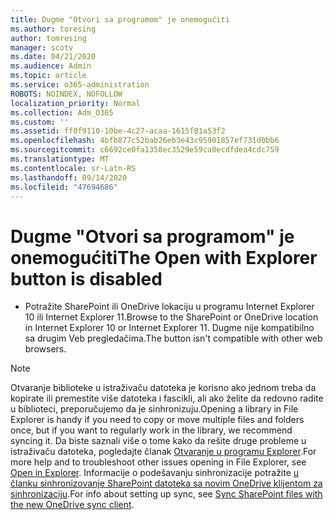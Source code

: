 ```yaml
---
title: Dugme "Otvori sa programom" je onemogućiti
ms.author: toresing
author: tomresing
manager: scotv
ms.date: 04/21/2020
ms.audience: Admin
ms.topic: article
ms.service: o365-administration
ROBOTS: NOINDEX, NOFOLLOW
localization_priority: Normal
ms.collection: Adm_O365
ms.custom: ''
ms.assetid: ff0f9110-10be-4c27-acaa-1615f81a53f2
ms.openlocfilehash: 4bfb877c52bab26eb3e43c95901857ef731d0bb6
ms.sourcegitcommit: c6692ce0fa1358ec3529e59ca0ecdfdea4cdc759
ms.translationtype: MT
ms.contentlocale: sr-Latn-RS
ms.lasthandoff: 09/14/2020
ms.locfileid: "47694686"
---
```

# <a name="the-open-with-explorer-button-is-disabled"></a><span data-ttu-id="a7d0c-102">Dugme "Otvori sa programom" je onemogućiti</span><span class="sxs-lookup"><span data-stu-id="a7d0c-102">The Open with Explorer button is disabled</span></span>

- <span data-ttu-id="a7d0c-103">Potražite SharePoint ili OneDrive lokaciju u programu Internet Explorer 10 ili Internet Explorer 11.</span><span class="sxs-lookup"><span data-stu-id="a7d0c-103">Browse to the SharePoint or OneDrive location in Internet Explorer 10 or Internet Explorer 11.</span></span> <span data-ttu-id="a7d0c-104">Dugme nije kompatibilno sa drugim Veb pregledačima.</span><span class="sxs-lookup"><span data-stu-id="a7d0c-104">The button isn't compatible with other web browsers.</span></span>
    
> [!NOTE]
> <span data-ttu-id="a7d0c-105">Otvaranje biblioteke u istraživaču datoteka je korisno ako jednom treba da kopirate ili premestite više datoteka i fascikli, ali ako želite da redovno radite u biblioteci, preporučujemo da je sinhronizuju.</span><span class="sxs-lookup"><span data-stu-id="a7d0c-105">Opening a library in File Explorer is handy if you need to copy or move multiple files and folders once, but if you want to regularly work in the library, we recommend syncing it.</span></span> <span data-ttu-id="a7d0c-106">Da biste saznali više o tome kako da rešite druge probleme u istraživaču datoteka, pogledajte članak [Otvaranje u programu Explorer](https://go.microsoft.com/fwlink/?linkid=871665).</span><span class="sxs-lookup"><span data-stu-id="a7d0c-106">For more help and to troubleshoot other issues opening in File Explorer, see [Open in Explorer](https://go.microsoft.com/fwlink/?linkid=871665).</span></span> <span data-ttu-id="a7d0c-107">Informacije o podešavanju sinhronizacije potražite [u članku sinhronizovanje SharePoint datoteka sa novim OneDrive klijentom za sinhronizaciju](https://go.microsoft.com/fwlink/?linkid=871666).</span><span class="sxs-lookup"><span data-stu-id="a7d0c-107">For info about setting up sync, see [Sync SharePoint files with the new OneDrive sync client](https://go.microsoft.com/fwlink/?linkid=871666).</span></span> 
  

